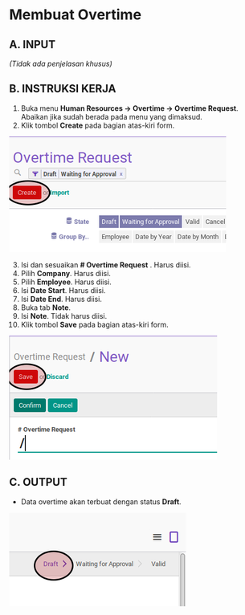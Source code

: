 # Membuat Overtime

## A. INPUT

*(Tidak ada penjelasan khusus)*

## B. INSTRUKSI KERJA

1. Buka menu **Human Resources -> Overtime -> Overtime Request**. Abaikan jika sudah berada pada menu yang dimaksud.
2. Klik tombol **Create** pada bagian atas-kiri form.

![](../../img/overtime/tombol-create.png)

3. Isi dan sesuaikan **# Overtime Request** . Harus diisi.
4. Pilih **Company**. Harus diisi.
5. Pilih **Employee**. Harus diisi.
6. Isi **Date Start**. Harus diisi.
7. Isi **Date End**. Harus diisi.
8. Buka tab **Note**.
9. Isi **Note**. Tidak harus diisi.
10. Klik tombol **Save** pada bagian atas-kiri form.

![](../../img/overtime/tombol-simpan.png)

## C. OUTPUT

* Data overtime akan terbuat dengan status **Draft**.

![](../../img/overtime/status-draft.png)
